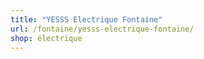 ```yaml
---
title: "YESSS Electrique Fontaine"
url: /fontaine/yesss-electrique-fontaine/
shop: électrique
---
```


